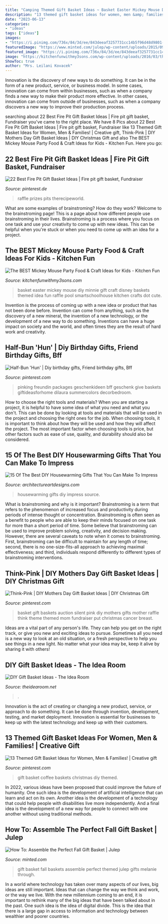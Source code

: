 ```yaml
---
title: "Camping Themed Gift Basket Ideas ~ Basket Easter Mickey Mouse Diy Minnie Gift Craft Disney Baskets Themed Idea Fun Raffle Pool Smartschoolhouse Kitchen Crafts Dot Cute"
description: "13 themed gift basket ideas for women, men &amp; families!"
date: "2023-06-13"
categories:
- "ideas"
tags: ["ideas"]
images:
- "https://i.pinimg.com/736x/84/3d/ee/843deeaf3257731cc14b5f96d48d9801--diy-mothers-day-gift-basket-ideas-diy-mothers-day-gifts.jpg"
featuredImage: "https://www.minted.com/julep/wp-content/uploads/2015/09/IMG_3742.jpg"
featured_image: "https://i.pinimg.com/736x/84/3d/ee/843deeaf3257731cc14b5f96d48d9801--diy-mothers-day-gift-basket-ideas-diy-mothers-day-gifts.jpg"
image: "https://kitchenfunwithmy3sons.com/wp-content/uploads/2016/03/the-best-mickey-mouse-party-craft-food-ideas-for-kids-minnie-4.jpg"
ShowToc: true
author: "Mrs. Leilani Kovacek"
---
```



Innovation is the discovery of new ways to do something. It can be in the form of a new product, service, or business model. In some cases, innovation can come from within businesses, such as when a company finds a new way to make their product more effective. In other cases, innovation can come from outside of businesses, such as when a company discovers a new way to improve their production process.

	

		
searching about 22 Best Fire Pit Gift Basket Ideas | Fire pit gift basket, Fundraiser you've came to the right place. We have 8 Pics about 22 Best Fire Pit Gift Basket Ideas | Fire pit gift basket, Fundraiser like 13 Themed Gift Basket Ideas for Women, Men &amp; Families! | Creative gift, Think-Pink | DIY Mothers Day Gift Basket Ideas | DIY Christmas Gift and also The BEST Mickey Mouse Party Food &amp; Craft Ideas for Kids - Kitchen Fun. Here you go:
		
    
## 22 Best Fire Pit Gift Basket Ideas | Fire Pit Gift Basket, Fundraiser

<img loading=lazy src="https://i.pinimg.com/736x/d9/35/5f/d9355f443bd5f3ee6e86be65bfd077f9.jpg" onerror="this.onerror=null;this.src='https://tse1.mm.bing.net/th?id=OIP.n1fw5qZY7xCPp6dYYpdnmwHaO0&amp;pid=15.1';" alt="22 Best Fire Pit Gift Basket Ideas | Fire pit gift basket, Fundraiser">

_Source: pinterest.de_

>raffle prizes pits therecipeworld. 

	

What are some examples of brainstroming? How do they work?
Welcome to the brainstroming page! This is a page about how different people use brainstroming in their lives. Brainstroming is a process where you focus on one task and use your creativity to come up with new ideas. This can be helpful when you're stuck or when you need to come up with an idea for a project.

    
## The BEST Mickey Mouse Party Food &amp; Craft Ideas For Kids - Kitchen Fun

<img loading=lazy src="https://kitchenfunwithmy3sons.com/wp-content/uploads/2016/03/the-best-mickey-mouse-party-craft-food-ideas-for-kids-minnie-4.jpg" onerror="this.onerror=null;this.src='https://tse2.mm.bing.net/th?id=OIP.oGH5VBd-QpMVcDX8LAQvwQHaNJ&amp;pid=15.1';" alt="The BEST Mickey Mouse Party Food &amp; Craft Ideas for Kids - Kitchen Fun">

_Source: kitchenfunwithmy3sons.com_

>basket easter mickey mouse diy minnie gift craft disney baskets themed idea fun raffle pool smartschoolhouse kitchen crafts dot cute. 

	

Invention is the process of coming up with a new idea or product that has not been done before. Invention can come from anything, such as the discovery of a new mineral, the invention of a new technology, or the development of a new way to do something. Inventions can have a huge impact on society and the world, and often times they are the result of hard work and creativity.

    
## Half-Bun &#039;Hun&#039; | Diy Birthday Gifts, Friend Birthday Gifts, Bff

<img loading=lazy src="https://i.pinimg.com/736x/cc/8a/b6/cc8ab66de4e5bdf093b4f181c2f2738c.jpg" onerror="this.onerror=null;this.src='https://tse1.mm.bing.net/th?id=OIP.VCJvYc74qP8AvctOVCOASgHaJ4&amp;pid=15.1';" alt="Half-Bun &#039;Hun&#039; | Diy birthday gifts, Friend birthday gifts, Bff">

_Source: pinterest.com_

>pinking freundin packages geschenkideen bff geschenk give baskets giftideasforhome dilaura summercolors decorbedroom. 

	

How to choose the right tools and materials?
When you are starting a project, it is helpful to have some idea of what you need and what you don't. This can be done by looking at tools and materials that will be used in the project and choosing the right ones for the job. When choosing tools, it is important to think about how they will be used and how they will affect the project. The most important factor when choosing tools is price, but other factors such as ease of use, quality, and durability should also be considered.

    
## 15 Of The Best DIY Housewarming Gifts That You Can Make To Impress

<img loading=lazy src="https://www.architectureartdesigns.com/wp-content/uploads/2017/01/15-Of-The-Best-DIY-Housewarming-Gifts-That-You-Can-Make-To-Impress-5.jpg" onerror="this.onerror=null;this.src='https://tse3.mm.bing.net/th?id=OIP.6efvdW4AEDn1s8FRWAgPxwHaK5&amp;pid=15.1';" alt="15 Of The Best DIY Housewarming Gifts That You Can Make To Impress">

_Source: architectureartdesigns.com_

>housewarming gifts diy impress source. 

	

What is brainstroming and why is it important?
Brainstroming is a term that refers to the phenomenon of increased focus and productivity during periods of intense thought or concentration. Brainstroming is often seen as a benefit to people who are able to keep their minds focused on one task for more than a short period of time. Some believe that brainstroming can be used to improve problem solving, creativity, and decision making. However, there are several caveats to note when it comes to brainstroming. First, brainstroming can be difficult to maintain for any length of time; second, there is no one-size-fits-all approach to achieving maximal effectiveness; and third, individuals respond differently to different types of brainstroming interventions.

    
## Think-Pink | DIY Mothers Day Gift Basket Ideas | DIY Christmas Gift

<img loading=lazy src="https://i.pinimg.com/736x/84/3d/ee/843deeaf3257731cc14b5f96d48d9801--diy-mothers-day-gift-basket-ideas-diy-mothers-day-gifts.jpg" onerror="this.onerror=null;this.src='https://tse3.mm.bing.net/th?id=OIP.pW0YCPAgskDKsFXNnlxpHgHaJ4&amp;pid=15.1';" alt="Think-Pink | DIY Mothers Day Gift Basket Ideas | DIY Christmas Gift">

_Source: pinterest.com_

>basket gift baskets auction silent pink diy mothers gifts mother raffle think theme themed mom fundraiser put christmas cancer breast. 

	

Ideas are a vital part of any person's life. They can help you get on the right track, or give you new and exciting ideas to pursue. Sometimes all you need is a new way to look at an old situation, or a fresh perspective to help you see things in a new light. No matter what your idea may be, keep it alive by sharing it with others!

    
## DIY Gift Basket Ideas - The Idea Room

<img loading=lazy src="https://www.theidearoom.net/wp-content/uploads/2016/10/Hot-Chocolate-Basket-1.jpg" onerror="this.onerror=null;this.src='https://tse2.mm.bing.net/th?id=OIP.dQBuA9nWqn5i5bZGY0yjvgHaLH&amp;pid=15.1';" alt="DIY Gift Basket Ideas - The Idea Room">

_Source: theidearoom.net_

>. 

	

Innovation is the act of creating or changing a new product, service, or approach to do something. It can be done through invention, development, testing, and market deployment. Innovation is essential for businesses to keep up with the latest technology and keep up with their customers.

    
## 13 Themed Gift Basket Ideas For Women, Men &amp; Families! | Creative Gift

<img loading=lazy src="https://i.pinimg.com/736x/c8/a6/81/c8a681ddb7d1dcce22e7b1a74d64e4e0.jpg" onerror="this.onerror=null;this.src='https://tse1.mm.bing.net/th?id=OIP.8FSTG3lFQVGeAtojHLTaNgHaMP&amp;pid=15.1';" alt="13 Themed Gift Basket Ideas for Women, Men &amp; Families! | Creative gift">

_Source: pinterest.com_

>gift basket coffee baskets christmas diy themed. 

	

In 2022, various ideas have been proposed that could improve the future of humanity. One such idea is the development of artificial intelligence that can learn and act on its own. Another idea is the development of a technology that could help people with disabilities live more independently. And a final idea is the development of a new way for people to connect with one another without using traditional methods.

    
## How To: Assemble The Perfect Fall Gift Basket | Julep

<img loading=lazy src="https://www.minted.com/julep/wp-content/uploads/2015/09/IMG_3742.jpg" onerror="this.onerror=null;this.src='https://tse2.mm.bing.net/th?id=OIP.Pf3PI-z9N6jZk92Mmf9PzQHaLH&amp;pid=15.1';" alt="How To: Assemble the Perfect Fall Gift Basket | Julep">

_Source: minted.com_

>gift basket fall baskets assemble perfect themed julep gifts melanie through. 

	

In a world where technology has taken over many aspects of our lives, big ideas are still important. Ideas that can change the way we think and work, or the way we live. With the new millennium coming to an end, it is important to rethink many of the big ideas that have been talked about in the past. One such idea is the idea of digital divide. This is the idea that there is a large gap in access to information and technology between wealthier and poorer countries.

